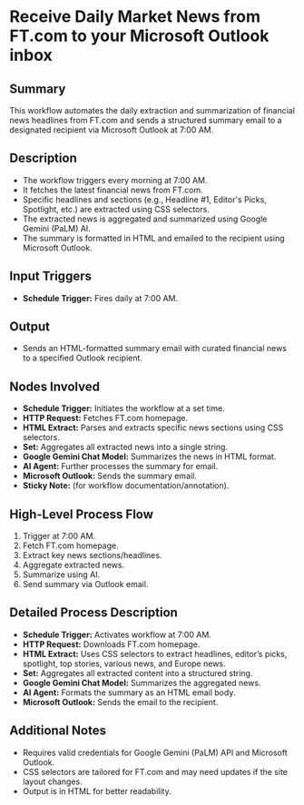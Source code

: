 # Receive Daily Market News from FT.com to your Microsoft Outlook inbox

## Summary
This workflow automates the daily extraction and summarization of financial news headlines from FT.com and sends a structured summary email to a designated recipient via Microsoft Outlook at 7:00 AM.

## Description
- The workflow triggers every morning at 7:00 AM.
- It fetches the latest financial news from FT.com.
- Specific headlines and sections (e.g., Headline #1, Editor's Picks, Spotlight, etc.) are extracted using CSS selectors.
- The extracted news is aggregated and summarized using Google Gemini (PaLM) AI.
- The summary is formatted in HTML and emailed to the recipient using Microsoft Outlook.

## Input Triggers
- **Schedule Trigger:** Fires daily at 7:00 AM.

## Output
- Sends an HTML-formatted summary email with curated financial news to a specified Outlook recipient.

## Nodes Involved
- **Schedule Trigger:** Initiates the workflow at a set time.
- **HTTP Request:** Fetches FT.com homepage.
- **HTML Extract:** Parses and extracts specific news sections using CSS selectors.
- **Set:** Aggregates all extracted news into a single string.
- **Google Gemini Chat Model:** Summarizes the news in HTML format.
- **AI Agent:** Further processes the summary for email.
- **Microsoft Outlook:** Sends the summary email.
- **Sticky Note:** (for workflow documentation/annotation).

## High-Level Process Flow
1. Trigger at 7:00 AM.
2. Fetch FT.com homepage.
3. Extract key news sections/headlines.
4. Aggregate extracted news.
5. Summarize using AI.
6. Send summary via Outlook email.

## Detailed Process Description
- **Schedule Trigger:** Activates workflow at 7:00 AM.
- **HTTP Request:** Downloads FT.com homepage.
- **HTML Extract:** Uses CSS selectors to extract headlines, editor’s picks, spotlight, top stories, various news, and Europe news.
- **Set:** Aggregates all extracted content into a structured string.
- **Google Gemini Chat Model:** Summarizes the aggregated news.
- **AI Agent:** Formats the summary as an HTML email body.
- **Microsoft Outlook:** Sends the email to the recipient.

## Additional Notes
- Requires valid credentials for Google Gemini (PaLM) API and Microsoft Outlook.
- CSS selectors are tailored for FT.com and may need updates if the site layout changes.
- Output is in HTML for better readability.
